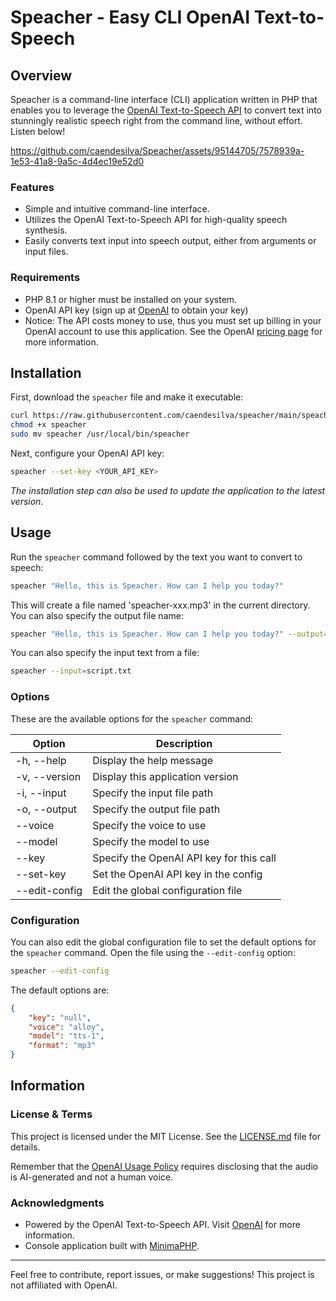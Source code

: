 # Speacher - Easy CLI OpenAI Text-to-Speech

## Overview

Speacher is a command-line interface (CLI) application written in PHP that enables you to leverage the 
[OpenAI Text-to-Speech API](https://platform.openai.com/docs/guides/text-to-speech) to convert text
into stunningly realistic speech right from the command line, without effort. Listen below!

https://github.com/caendesilva/Speacher/assets/95144705/7578939a-1e53-41a8-9a5c-4d4ec19e52d0

### Features

- Simple and intuitive command-line interface.
- Utilizes the OpenAI Text-to-Speech API for high-quality speech synthesis.
- Easily converts text input into speech output, either from arguments or input files.

### Requirements

- PHP 8.1 or higher must be installed on your system.
- OpenAI API key (sign up at [OpenAI](https://platform.openai.com/signup) to obtain your key)
- Notice: The API costs money to use, thus you must set up billing in your OpenAI account to use this application. 
  See the OpenAI [pricing page](https://openai.com/pricing#audio-models) for more information.

## Installation

First, download the `speacher` file and make it executable:

```bash
curl https://raw.githubusercontent.com/caendesilva/speacher/main/speacher -o speacher
chmod +x speacher
sudo mv speacher /usr/local/bin/speacher
```

Next, configure your OpenAI API key:

```bash
speacher --set-key <YOUR_API_KEY>
```

_The installation step can also be used to update the application to the latest version._

## Usage

Run the `speacher` command followed by the text you want to convert to speech:

```bash
speacher "Hello, this is Speacher. How can I help you today?"
```

This will create a file named 'speacher-xxx.mp3' in the current directory. You can also specify the output file name:
    
```bash
speacher "Hello, this is Speacher. How can I help you today?" --output=speech.mp3
```

You can also specify the input text from a file:

```bash
speacher --input=script.txt
```

### Options

These are the available options for the `speacher` command:

| Option        | Description                              |
|---------------|------------------------------------------|
| -h, --help    | Display the help message                 |
| -v, --version | Display this application version         |
| -i, --input   | Specify the input file path              |
| -o, --output  | Specify the output file path             |
| --voice       | Specify the voice to use                 |
| --model       | Specify the model to use                 |
| --key         | Specify the OpenAI API key for this call |
| --set-key     | Set the OpenAI API key in the config     |
| --edit-config | Edit the global configuration file       |

### Configuration

You can also edit the global configuration file to set the default options for the `speacher` command. Open the file using the `--edit-config` option:

```bash
speacher --edit-config
```

The default options are:

```json
{
    "key": "null",
    "voice": "alloy",
    "model": "tts-1",
    "format": "mp3"
}
```

## Information

### License & Terms

This project is licensed under the MIT License. See the [LICENSE.md](LICENSE.md) file for details.

Remember that the [OpenAI Usage Policy](https://openai.com/policies/usage-policies) requires disclosing that the audio is AI-generated and not a human voice.

### Acknowledgments

- Powered by the OpenAI Text-to-Speech API. Visit [OpenAI](https://www.openai.com/) for more information.
- Console application built with [MinimaPHP](https://git.desilva.se/MinimaPHP/).

---

Feel free to contribute, report issues, or make suggestions! This project is not affiliated with OpenAI.

